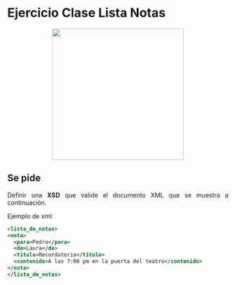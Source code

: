 <div align="justify">

# Ejercicio Clase Lista Notas


<div align="center">
  <img width="300px" src="https://www.e4e-soluciones.com/wp-content/uploads/2020/04/factura-de-la-luz-1000x675.jpg">
</div>

## Se pide

  Definir una __XSD__ que valide el documento XML que se muestra a continuación.

  Ejemplo de xml:
  ```xml
<lista_de_notas>
  <nota>
    <para>Pedro</para>
    <de>Laura</de>
    <titulo>Recordatorio</titulo>
    <contenido>A las 7:00 pm en la puerta del teatro</contenido>
  </nota>
</lista_de_notas>
  ```
<!--
 <details>
   <summary>PULSA PARA VER LA RESPUESTA:</summary>

 ```xml
 <?xml version="1.0" encoding="ISO-8859-1"?>
<xs:schema xmlns:xs="http://www.w3.org/2001/XMLSchema">
<xs:element name="nota">
<xs:complexType>
<xs:sequence>
<xs:element name="para" type="xs:string"/>
<xs:element name="de" type="xs:string"/>
<xs:element name="titulo" type="xs:string"/>
<xs:element name="contenido" type="xs:string"/>
</xs:sequence>
</xs:complexType>
</xs:element>
</xs:schema>

 ```
 </details>
-->

</div>

